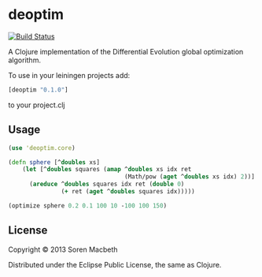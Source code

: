 # deoptim

[![Build Status](https://secure.travis-ci.org/sorenmacbeth/deoptim.png?branch=master)](http://travis-ci.org/sorenmacbeth/deoptim)

A Clojure implementation of the Differential Evolution global
optimization algorithm.

To use in your leiningen projects add:

```clojure
[deoptim "0.1.0"]
```

to your project.clj

## Usage

```clojure
(use 'deoptim.core)

(defn sphere [^doubles xs]
    (let [^doubles squares (amap ^doubles xs idx ret
                                 (Math/pow (aget ^doubles xs idx) 2))]
      (areduce ^doubles squares idx ret (double 0)
               (+ ret (aget ^doubles squares idx)))))

(optimize sphere 0.2 0.1 100 10 -100 100 150)
```

## License

Copyright © 2013 Soren Macbeth

Distributed under the Eclipse Public License, the same as Clojure.
